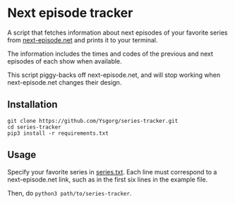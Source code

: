 # Next episode tracker

A script that fetches information about next episodes of your favorite series from [next-episode.net](https://next-episode.net) and prints it to your terminal.

The information includes the times and codes of the previous and next episodes of each show when available. 

 This script piggy-backs off next-episode.net, and will stop working when next-episode.net changes their design.

## Installation

```
git clone https://github.com/Ysgorg/series-tracker.git
cd series-tracker
pip3 install -r requirements.txt
```

## Usage

Specify your favorite series in [series.txt](series.txt).
Each line must correspond to a next-episode.net link, such as in the first six lines in the example file.

Then, do `python3 path/to/series-tracker`.
